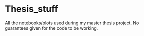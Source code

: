 # Thesis_stuff
All the notebooks/plots used during my master thesis project. No guarantees given for the code to be working.
